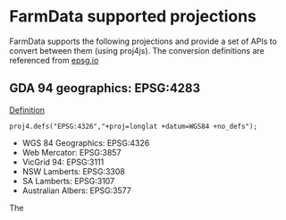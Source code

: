 # FarmData supported projections

FarmData supports the following projections and provide a set of APIs to convert between them (using proj4js).
The conversion definitions are referenced from <a href="http://epsg.io/">epsg.io</a>

## GDA 94 geographics: EPSG:4283
<a href="http://epsg.io/">Definition</a>
```
proj4.defs("EPSG:4326","+proj=longlat +datum=WGS84 +no_defs");
```

* WGS 84 Geographics: EPSG:4326
* Web Mercator: EPSG:3857
* VicGrid 94: EPSG:3111
* NSW Lamberts: EPSG:3308
* SA Lamberts: EPSG:3107
* Australian Albers: EPSG:3577

The